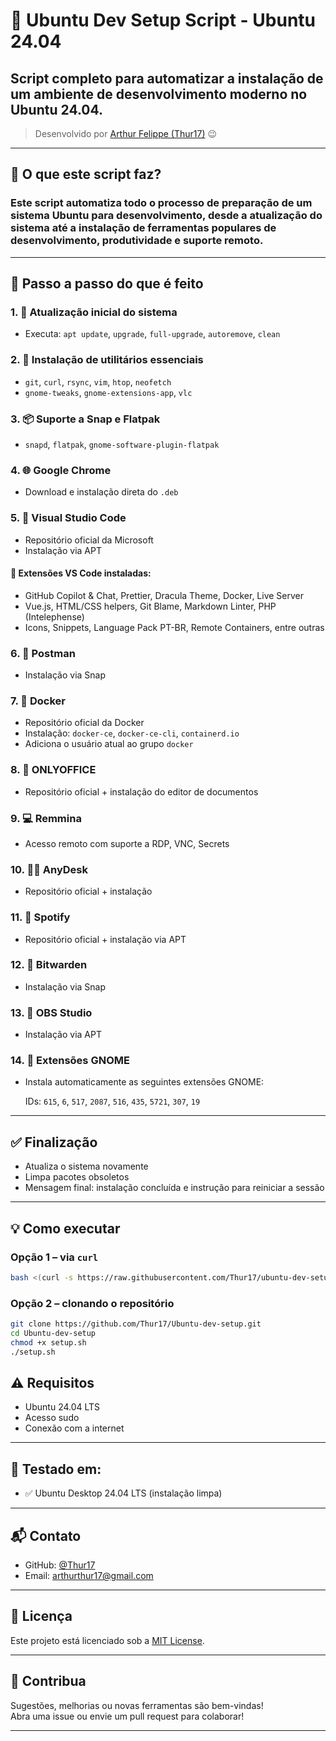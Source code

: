 # 🚀 Ubuntu Dev Setup Script - Ubuntu 24.04

## Script completo para automatizar a instalação de um ambiente de desenvolvimento moderno no **Ubuntu 24.04**.

> Desenvolvido por [Arthur Felippe (Thur17)](https://github.com/Thur17) 😉

---

## 📌 O que este script faz?

### Este script automatiza **todo o processo de preparação de um sistema Ubuntu para desenvolvimento**, desde a atualização do sistema até a instalação de ferramentas populares de desenvolvimento, produtividade e suporte remoto.

---

## 🧾 Passo a passo do que é feito

### 1. 🔄 Atualização inicial do sistema
- Executa: `apt update`, `upgrade`, `full-upgrade`, `autoremove`, `clean`

### 2. 🔧 Instalação de utilitários essenciais
- `git`, `curl`, `rsync`, `vim`, `htop`, `neofetch`
- `gnome-tweaks`, `gnome-extensions-app`, `vlc`

### 3. 📦 Suporte a Snap e Flatpak
- `snapd`, `flatpak`, `gnome-software-plugin-flatpak`

### 4. 🌐 Google Chrome
- Download e instalação direta do `.deb`

### 5. 📝 Visual Studio Code
- Repositório oficial da Microsoft
- Instalação via APT

#### 🔌 Extensões VS Code instaladas:
- GitHub Copilot & Chat, Prettier, Dracula Theme, Docker, Live Server
- Vue.js, HTML/CSS helpers, Git Blame, Markdown Linter, PHP (Intelephense)
- Icons, Snippets, Language Pack PT-BR, Remote Containers, entre outras

### 6. 📮 Postman
- Instalação via Snap

### 7. 🐳 Docker
- Repositório oficial da Docker
- Instalação: `docker-ce`, `docker-ce-cli`, `containerd.io`
- Adiciona o usuário atual ao grupo `docker`

### 8. 📄 ONLYOFFICE
- Repositório oficial + instalação do editor de documentos

### 9. 💻 Remmina
- Acesso remoto com suporte a RDP, VNC, Secrets

### 10. 🧑‍💻 AnyDesk
- Repositório oficial + instalação

### 11. 🎵 Spotify
- Repositório oficial + instalação via APT

### 12. 🔐 Bitwarden
- Instalação via Snap

### 13. 🎥 OBS Studio
- Instalação via APT

### 14. 🧩 Extensões GNOME
- Instala automaticamente as seguintes extensões GNOME:

  IDs: `615`, `6`, `517`, `2087`, `516`, `435`, `5721`, `307`, `19`

---

## ✅ Finalização
- Atualiza o sistema novamente
- Limpa pacotes obsoletos
- Mensagem final: instalação concluída e instrução para reiniciar a sessão

---

## 💡 Como executar

### Opção 1 – via `curl`
```bash
bash <(curl -s https://raw.githubusercontent.com/Thur17/ubuntu-dev-setup/main/setup.sh)
```
### Opção 2 – clonando o repositório

```bash
git clone https://github.com/Thur17/Ubuntu-dev-setup.git
cd Ubuntu-dev-setup
chmod +x setup.sh
./setup.sh
```

## ⚠️ Requisitos

- Ubuntu 24.04 LTS  
- Acesso sudo  
- Conexão com a internet  

---

## 🧪 Testado em:

- ✅ Ubuntu Desktop 24.04 LTS (instalação limpa)

---

## 📬 Contato

- GitHub: [@Thur17](https://github.com/Thur17)  
- Email: arthurthur17@gmail.com

---

## 📄 Licença

Este projeto está licenciado sob a [MIT License](LICENSE).

---

## 🙌 Contribua

Sugestões, melhorias ou novas ferramentas são bem-vindas!  
Abra uma issue ou envie um pull request para colaborar!

---
